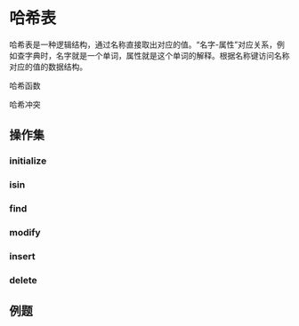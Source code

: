 # 哈希表

哈希表是一种逻辑结构，通过名称直接取出对应的值。“名字-属性”对应关系，例如查字典时，名字就是一个单词，属性就是这个单词的解释。根据名称键访问名称对应的值的数据结构。

哈希函数

哈希冲突

## 操作集

### initialize

### isin

### find

### modify

### insert

### delete

## 例题

